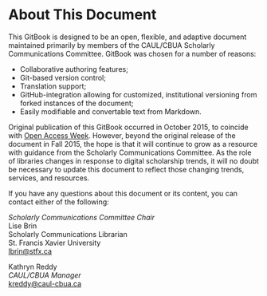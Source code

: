 # About This Document

This GitBook is designed to be an open, flexible, and adaptive document maintained primarily by members of the CAUL/CBUA Scholarly Communications Committee. GitBook was chosen for a number of reasons: 

* Collaborative authoring features;
* Git-based version control;
* Translation support;
* GitHub-integration allowing for customized, institutional versioning from forked instances of the document; 
* Easily modifiable and convertable text from Markdown.

Original publication of this GitBook occurred in October 2015, to coincide with [Open Access Week](http://www.openaccessweek.org/). However, beyond the original release of the document in Fall 2015, the hope is that it will continue to grow as a resource with guidance from the Scholarly Communications Committee. As the role of libraries changes in response to digital scholarship trends, it will no doubt be necessary to update this document to reflect those changing trends, services, and resources. 

If you have any questions about this document or its content, you can contact either of the following:

*Scholarly Communications Committee Chair*    
Lise Brin    
Scholarly Communications Librarian   
St. Francis Xavier University  
lbrin@stfx.ca

Kathryn Reddy  
*CAUL/CBUA Manager*  
kreddy@caul-cbua.ca